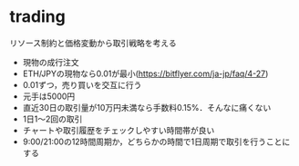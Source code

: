 # trading

リソース制約と価格変動から取引戦略を考える

- 現物の成行注文
- ETH/JPYの現物なら0.01が最小(https://bitflyer.com/ja-jp/faq/4-27)
- 0.01ずつ，売り買いを交互に行う
- 元手は5000円
- 直近30日の取引量が10万円未満なら手数料0.15%．そんなに痛くない
- 1日1〜2回の取引
- チャートや取引履歴をチェックしやすい時間帯が良い
- 9:00/21:00の12時間周期か，どちらかの時間で1日周期で取引を行うことにする
